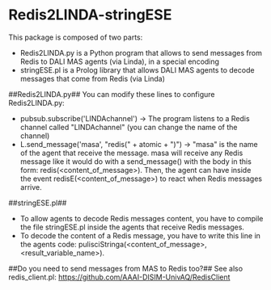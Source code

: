 # Redis2LINDA-stringESE
This package is composed of two parts:
- Redis2LINDA.py is a Python program that allows to send messages from Redis to DALI MAS agents (via Linda), in a special encoding
- stringESE.pl is a Prolog library that allows DALI MAS agents to decode messages that come from Redis (via Linda)

##Redis2LINDA.py##
You can modify these lines to configure Redis2LINDA.py:
- pubsub.subscribe('LINDAchannel') -> The program listens to a Redis channel called "LINDAchannel" (you can change the name of the channel)
- L.send_message('masa', "redis(" + atomic + ")") -> "masa" is the name of the agent that receive the message. masa will receive any Redis message like it would do with a send_message() with the body in this form: redis(<content_of_message>). Then, the agent can have inside the event redisE(<content_of_message>) to react when Redis messages arrive.

##stringESE.pl##
- To allow agents to decode Redis messages content, you have to compile the file stringESE.pl inside the agents that receive Redis messages.
- To decode the content of a Redis message, you have to write this line in the agents code: pulisciStringa(<content_of_message>,<result_variable_name>).

##Do you need to send messages from MAS to Redis too?##
See also redis_client.pl: https://github.com/AAAI-DISIM-UnivAQ/RedisClient
